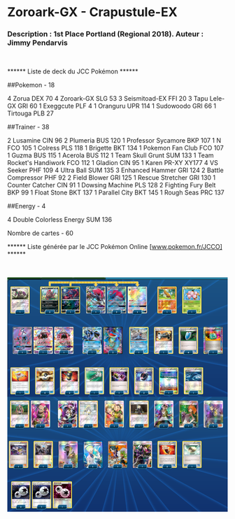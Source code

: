 # Zoroark-GX - Crapustule-EX

### Description : 1st Place Portland (Regional 2018). Auteur : Jimmy Pendarvis

<br>

****** Liste de deck du JCC Pokémon ******

##Pokemon - 18

4 Zorua DEX 70
4 Zoroark-GX SLG 53
3 Seismitoad-EX FFI 20
3 Tapu Lele-GX GRI 60
1 Exeggcute PLF 4
1 Oranguru UPR 114
1 Sudowoodo GRI 66
1 Tirtouga PLB 27

##Trainer - 38

2 Lusamine CIN 96
2 Plumeria BUS 120
1 Professor Sycamore BKP 107
1 N FCO 105
1 Colress PLS 118
1 Brigette BKT 134
1 Pokemon Fan Club FCO 107
1 Guzma BUS 115
1 Acerola BUS 112
1 Team Skull Grunt SUM 133
1 Team Rocket's Handiwork FCO 112
1 Gladion CIN 95
1 Karen PR-XY XY177
4 VS Seeker PHF 109
4 Ultra Ball SUM 135
3 Enhanced Hammer GRI 124
2 Battle Compressor PHF 92
2 Field Blower GRI 125
1 Rescue Stretcher GRI 130
1 Counter Catcher CIN 91
1 Dowsing Machine PLS 128
2 Fighting Fury Belt BKP 99
1 Float Stone BKT 137
1 Parallel City BKT 145
1 Rough Seas PRC 137

##Energy - 4

4 Double Colorless Energy SUM 136

Nombre de cartes - 60

****** Liste générée par le JCC Pokémon Online [www.pokemon.fr/JCCO] ******

<br>

![alt text](img/ZoroarkCrapustule.png)
